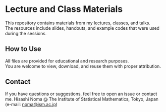# Lecture and Class Materials

This repository contains materials from my lectures, classes, and talks.  
The resources include slides, handouts, and example codes that were used during the sessions.

## How to Use
All files are provided for educational and research purposes.  
You are welcome to view, download, and reuse them with proper attribution.

## Contact
If you have questions or suggestions, feel free to open an issue or contact me.
Hisashi Noma @ The Institute of Statistical Mathematics, Tokyo, Japan (e-mail: noma@ism.ac.jp)
